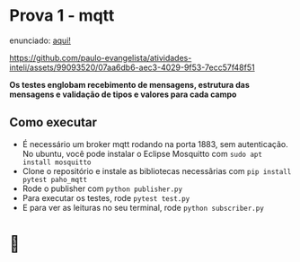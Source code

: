 # Prova 1 - mqtt

enunciado: [aqui!](https://rmnicola.github.io/m9-ec-encontros/the-gods-are-always-watching/)

https://github.com/paulo-evangelista/atividades-inteli/assets/99093520/07aa6db6-aec3-4029-9f53-7ecc57f48f51

**Os testes englobam recebimento de mensagens, estrutura das mensagens e validação de tipos e valores para cada campo**

## Como executar
- É necessário um broker mqtt rodando na porta 1883, sem autenticação. No ubuntu, você pode instalar o Eclipse Mosquitto com `sudo apt install mosquitto`
- Clone o repositório e instale as bibliotecas necessãrias com `pip install pytest paho_mqtt`
- Rode o publisher com `python publisher.py`
- Para executar os testes, rode `pytest test.py`
- E para ver as leituras no seu terminal, rode `python subscriber.py`

# 🙉
